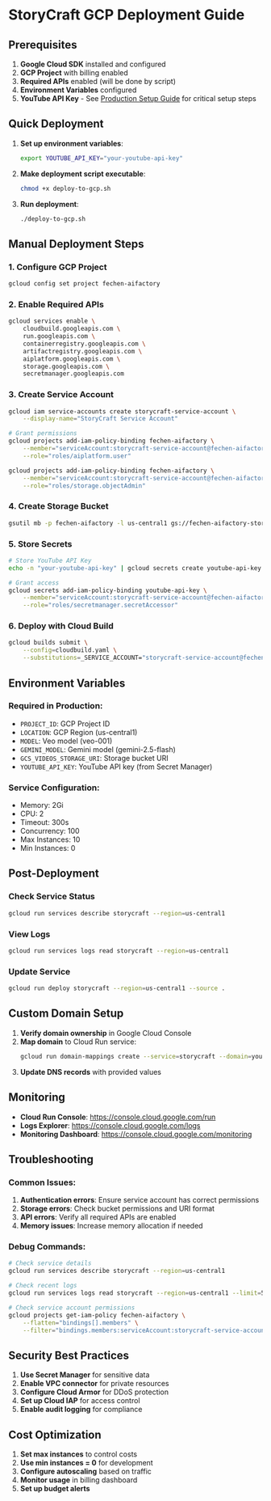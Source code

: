 # StoryCraft GCP Deployment Guide

## Prerequisites

1. **Google Cloud SDK** installed and configured
2. **GCP Project** with billing enabled
3. **Required APIs** enabled (will be done by script)
4. **Environment Variables** configured
5. **YouTube API Key** - See [Production Setup Guide](./docs/PRODUCTION_SETUP.md) for critical setup steps

## Quick Deployment

1. **Set up environment variables**:
   ```bash
   export YOUTUBE_API_KEY="your-youtube-api-key"
   ```

2. **Make deployment script executable**:
   ```bash
   chmod +x deploy-to-gcp.sh
   ```

3. **Run deployment**:
   ```bash
   ./deploy-to-gcp.sh
   ```

## Manual Deployment Steps

### 1. Configure GCP Project
```bash
gcloud config set project fechen-aifactory
```

### 2. Enable Required APIs
```bash
gcloud services enable \
    cloudbuild.googleapis.com \
    run.googleapis.com \
    containerregistry.googleapis.com \
    artifactregistry.googleapis.com \
    aiplatform.googleapis.com \
    storage.googleapis.com \
    secretmanager.googleapis.com
```

### 3. Create Service Account
```bash
gcloud iam service-accounts create storycraft-service-account \
    --display-name="StoryCraft Service Account"

# Grant permissions
gcloud projects add-iam-policy-binding fechen-aifactory \
    --member="serviceAccount:storycraft-service-account@fechen-aifactory.iam.gserviceaccount.com" \
    --role="roles/aiplatform.user"

gcloud projects add-iam-policy-binding fechen-aifactory \
    --member="serviceAccount:storycraft-service-account@fechen-aifactory.iam.gserviceaccount.com" \
    --role="roles/storage.objectAdmin"
```

### 4. Create Storage Bucket
```bash
gsutil mb -p fechen-aifactory -l us-central1 gs://fechen-aifactory-storycraft-videos
```

### 5. Store Secrets
```bash
# Store YouTube API Key
echo -n "your-youtube-api-key" | gcloud secrets create youtube-api-key --data-file=-

# Grant access
gcloud secrets add-iam-policy-binding youtube-api-key \
    --member="serviceAccount:storycraft-service-account@fechen-aifactory.iam.gserviceaccount.com" \
    --role="roles/secretmanager.secretAccessor"
```

### 6. Deploy with Cloud Build
```bash
gcloud builds submit \
    --config=cloudbuild.yaml \
    --substitutions=_SERVICE_ACCOUNT="storycraft-service-account@fechen-aifactory.iam.gserviceaccount.com",_BUCKET_NAME="fechen-aifactory-storycraft-videos"
```

## Environment Variables

### Required in Production:
- `PROJECT_ID`: GCP Project ID
- `LOCATION`: GCP Region (us-central1)
- `MODEL`: Veo model (veo-001)
- `GEMINI_MODEL`: Gemini model (gemini-2.5-flash)
- `GCS_VIDEOS_STORAGE_URI`: Storage bucket URI
- `YOUTUBE_API_KEY`: YouTube API key (from Secret Manager)

### Service Configuration:
- Memory: 2Gi
- CPU: 2
- Timeout: 300s
- Concurrency: 100
- Max Instances: 10
- Min Instances: 0

## Post-Deployment

### Check Service Status
```bash
gcloud run services describe storycraft --region=us-central1
```

### View Logs
```bash
gcloud run services logs read storycraft --region=us-central1
```

### Update Service
```bash
gcloud run deploy storycraft --region=us-central1 --source .
```

## Custom Domain Setup

1. **Verify domain ownership** in Google Cloud Console
2. **Map domain** to Cloud Run service:
   ```bash
   gcloud run domain-mappings create --service=storycraft --domain=yourdomain.com --region=us-central1
   ```
3. **Update DNS records** with provided values

## Monitoring

- **Cloud Run Console**: https://console.cloud.google.com/run
- **Logs Explorer**: https://console.cloud.google.com/logs
- **Monitoring Dashboard**: https://console.cloud.google.com/monitoring

## Troubleshooting

### Common Issues:

1. **Authentication errors**: Ensure service account has correct permissions
2. **Storage errors**: Check bucket permissions and URI format
3. **API errors**: Verify all required APIs are enabled
4. **Memory issues**: Increase memory allocation if needed

### Debug Commands:
```bash
# Check service details
gcloud run services describe storycraft --region=us-central1

# Check recent logs
gcloud run services logs read storycraft --region=us-central1 --limit=50

# Check service account permissions
gcloud projects get-iam-policy fechen-aifactory \
    --flatten="bindings[].members" \
    --filter="bindings.members:serviceAccount:storycraft-service-account@"
```

## Security Best Practices

1. **Use Secret Manager** for sensitive data
2. **Enable VPC connector** for private resources
3. **Configure Cloud Armor** for DDoS protection
4. **Set up Cloud IAP** for access control
5. **Enable audit logging** for compliance

## Cost Optimization

1. **Set max instances** to control costs
2. **Use min instances = 0** for development
3. **Configure autoscaling** based on traffic
4. **Monitor usage** in billing dashboard
5. **Set up budget alerts**